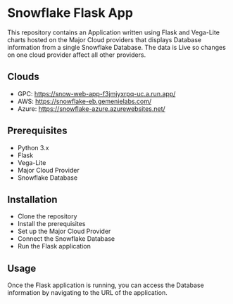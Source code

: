 # Snowflake Flask App
This repository contains an Application written using Flask and Vega-Lite charts hosted on the Major Cloud providers that displays Database information from a single Snowflake Database. The data is Live so changes on one cloud provider affect all other providers.

## Clouds
* GPC: https://snow-web-app-f3jmjyxrpq-uc.a.run.app/
* AWS: https://snowflake-eb.gemenielabs.com/
* Azure: https://snowflake-azure.azurewebsites.net/

## Prerequisites
* Python 3.x
* Flask
* Vega-Lite
* Major Cloud Provider
* Snowflake Database

## Installation
* Clone the repository
* Install the prerequisites
* Set up the Major Cloud Provider
* Connect the Snowflake Database
* Run the Flask application

## Usage
Once the Flask application is running, you can access the Database information by navigating to the URL of the application.


